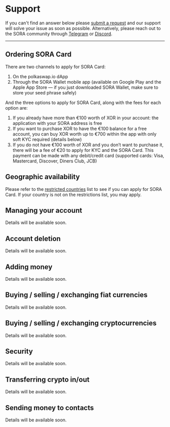 # Support

If you can't find an answer below please [submit a request](https://soracard.com/request-feature) and our support will solve your issue as soon as possible. Alternatively, please reach out to the SORA community through [Telegram](https://t.me/sora_xor) or [Discord](https://t.co/AKzRnWBGzz).

---

## Ordering SORA Card

There are two channels to apply for SORA Card:

1. On the polkaswap.io dApp
2. Through the SORA Wallet mobile app (available on Google Play and the Apple App Store — if you just downloaded SORA Wallet, make sure to store your seed phrase safely)

And the three options to apply for SORA Card, along with the fees for each option are:

1. If you already have more than €100 worth of XOR in your account: the application with your SORA address is free
2. If you want to purchase XOR to have the €100 balance for a free account, you can buy XOR worth up to €700 within the app with only soft KYC required (details below)
3. If you do not have €100 worth of XOR and you don’t want to purchase it, there will be a fee of €20 to apply for KYC and the SORA Card. This payment can be made with any debit/credit card (supported cards: Visa, Mastercard, Discover, Diners Club, JCB)

## Geographic availability

Please refer to the [restricted countries](https://soracard.com/blacklist) list to see if you can apply for SORA Card. If your country is not on the restrictions list, you may apply.

## Managing your account

Details will be available soon.

## Account deletion

Details will be available soon.

## Adding money

Details will be available soon.

## Buying / selling / exchanging fiat currencies

Details will be available soon.

## Buying / selling / exchanging cryptocurrencies

Details will be available soon.

## Security

Details will be available soon.

## Transferring crypto in/out

Details will be available soon.

## Sending money to contacts

Details will be available soon.
